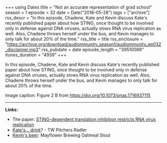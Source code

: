+++
using Dates
title = "Not an accurate representation of grad school"
season = 1
episode = 32
date = Date("2018-05-28")
tags = ["archive"]
rss_descr = "In this episode, Chadene, Kate and Kevin discuss Kate's recently published paper about how STING, once thought to be involved only in defense against DNA viruses, actually slows RNA virus replication as well. Also, Chadene throws herself under the bus, and Kevin manages to only talk for about 20% of the time."
rss_title = title
rss_enclosure = "https://archive.org/download/audiommunity_season1/audiommunity_ep032_disclaimer.mp3"
rss_pubdate = date
episode_length = "39510089"
itunes_duration = "4939"
+++



In this episode, Chadene, Kate and Kevin discuss Kate's recently published paper about how STING, once thought to be involved only in defense against DNA viruses, actually slows RNA virus replication as well. Also, Chadene throws herself under the bus, and Kevin manages to only talk for about 20% of the time.

Image caption: Figure 2 B from <https://doi.org/10.1073/pnas.1716937115>

---

**Links:**

- The paper: [STING-dependent translation inhibition restricts RNA virus replication](https://doi.org/10.1073/pnas.1716937115)
- [Kate's... drink](https://www.twpitchers.com/#radler-section)? - TW Pitchers Radler
- [Kevin's beer](http://www.brewerydb.com/beer/Mg0Q7W): Mayflower Brewing Oatmeal Stout
